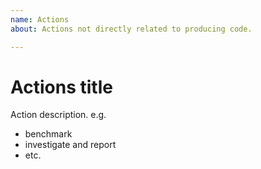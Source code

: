 ```yaml
---
name: Actions
about: Actions not directly related to producing code.

---
```


# Actions title

Action description.
e.g.
- benchmark
- investigate and report
- etc.